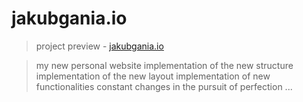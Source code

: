 # jakubgania.io

> project preview - [jakubgania.io](https://jakubgania.io)

> my new personal website
> implementation of the new structure
> implementation of the new layout 
> implementation of new functionalities
> constant changes in the pursuit of perfection ...
